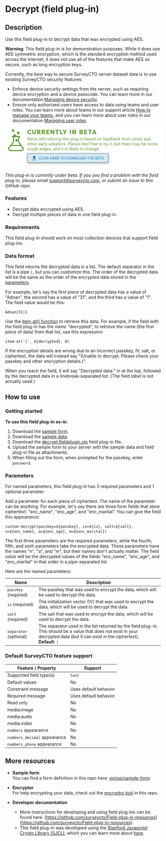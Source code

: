 # Decrypt (field plug-in)

## Description

Use this field plug-in to decrypt data that was encrypted using AES.

**Warning**: This field plug-in is for demonstration purposes. While it does use AES symmetric encryption, which is the standard encryption method used across the internet, it does not use all of the features that make AES so secure, such as long encryption keys.

Currently, the best way to secure SurveyCTO server dataset data is to use existing SurveyCTO security features:

* Enforce device security settings from the server, such as requiring device encryption and a device passcode. You can learn more in our documentation [Managing device security](https://docs.surveycto.com/03-collecting-data/01-mobile-data-collection/05b.managing-device-security.html).
* Ensure only authorized users have access to data using teams and user roles. You can learn more about teams in our support article [How to manage your teams](https://support.surveycto.com/hc/en-us/articles/16472107311763-How-to-manage-your-teams), and you can learn more about user roles in our documentation [Managing user roles](https://docs.surveycto.com/04-monitoring-and-management/01-the-basics/00b.managing-user-roles.html).

[![](extras/readme-images/beta-release-download.jpg)](https://github.com/surveycto/decrypt/raw/main/decrypt.fieldplugin.zip)


*This plug-in is currently under beta. If you you find a problem with the field plug-in, please email support@surveycto.com, or submit an issue to this GitHub repo.*

### Features

* Decrypt data encrypted using AES.
* Decrypt multiple pieces of data in one field plug-in.

### Requirements

This field plug-in should work on most collection devices that support field plug-ins.

### Data format

This field returns the decrypted data in a list. The default separator in the list is a pipe `|`, but you can customize this. The order of the decrypted data will be the same as the order of the encrypted data stored in the [parameters](#parameters).

For example, let's say the first piece of decrypted data has a value of "Adnan", the second has a value of "31", and the third has a value of "1". The field value would be this:

```
Adnan|31|1
```

Use the [item-at() function](https://docs.surveycto.com/02-designing-forms/01-core-concepts/09.expressions.html#Help_Forms_item-at) to retrieve this data. For example, if the field with the field plug-in has the *name* "decrypted", to retrieve the name (the first piece of data) from that list, use this expression:

```
item-at('|', ${decrypted}, 0)
```

If the encryption details are wrong due to an incorrect passkey, IV, salt, or ciphertext, the data will instead say "(Unable to decrypt. Please check your passkey and other encryption details.)".

When you reach the field, it will say "Decrypted data:" in at the top, followed by the decrypted data in a linebreak-separated list. (The field *label* is not actually used.)

## How to use

### Getting started

**To use this field plug-in as-is:**

1. Download the [sample form](https://github.com/scto-sandbox/decrypt/raw/main/extras/sample-form/Decryption%20sample%20form.xlsx).
1. Download the [sample data](https://github.com/scto-sandbox/decrypt/raw/main/extras/sample-form/encrypted_data.xlsx).
1. Download the [decrypt.fieldplugin.zip](https://github.com/scto-sandbox/decrypt/raw/main/decrypt.fieldplugin.zip) field plug-in file.
1. Upload the sample form to your server with the sample data and field plug-in file as attachments.
1. When filling out the form, when prompted for the passkey, enter `password`.

### Parameters

For named parameters, this field plug-in has 3 required parameters and 1 optional parameter.

Add a parameter for each piece of ciphertext. The name of the parameter can be anything. For example, let's say there are three form fields that store ciphertext: "enc_name", "enc_age", and "enc_marital". You can give the field this *appearance*:

```
custom-decrypt(passkey=${passkey}, iv=${iv}, salt=${salt},
n=${enc_name}, a=${enc_age}, m=${enc_marital})
```

The first three parameters are the required parameters, while the fourth, fifth, and sixth parameters take the encrypted data. These parameters have the names "n", "a", and "m", but their names don't actually matter. The field *value* will be the decrypted values of the fields "enc_name", "enc_age", and "enc_marital" in that order in a pipe-separated list.

Here are the named parameters:

|Name|Description|
|---|---|
|`passkey` (required)| The passkey that was used to encrypt the data, which will be used to decrypt the data. |
|`iv` (required)| The initialization vector (IV) that was used to encrypt the data, which will be used to decrypt the data. |
|`salt` (required) | The salt that was used to encrypt the data, which will be used to decrypt the data. |
|`separator` (optional) | The separator used in the list returned by the field plug-in. This should be a value that does not exist in your decrypted data (but it can exist in the ciphertext).<br>**Default**: `\|` |

### Default SurveyCTO feature support

| Feature / Property | Support |
| --- | --- |
| Supported field type(s) | `text`|
| Default values | No |
| Constraint message | Uses default behavior |
| Required message | Uses default behavior |
| Read only | No |
| media:image | No |
| media:audio | No |
| media:video | No |
| `numbers` appearance | No |
| `numbers_decimal` appearance | No |
| `numbers_phone` appearance | No |

## More resources

* **Sample form**  
You can find a form definition in this repo here: [extras/sample-form](extras/sample-form).

* **Encryptor**  
For help encrypting your data, check out the [encryptor tool](/extras/encryptor/) in this repo.

* **Developer documentation**  
   * More instructions for developing and using field plug-ins can be found here: [https://github.com/surveycto/Field-plug-in-resources](https://github.com/surveycto/Field-plug-in-resources)
   * This field plug-in was developed using the [Stanford Javascript Crypto Library (SJCL)](https://crypto.stanford.edu/sjcl/), which you can learn more about [here](https://bitwiseshiftleft.github.io/sjcl/).